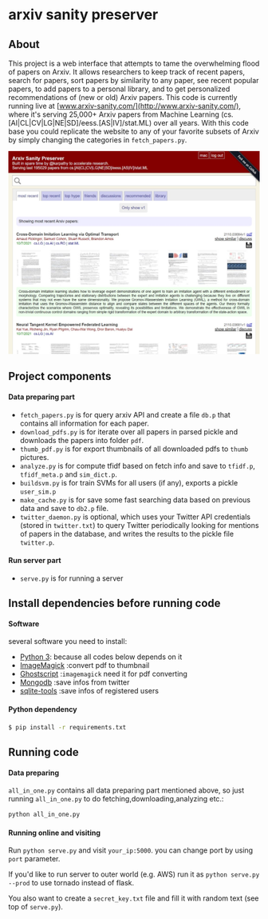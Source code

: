 
# arxiv sanity preserver

## About
This project is a web interface that attempts to tame the overwhelming flood of papers on Arxiv. It allows researchers to keep track of recent papers, search for papers, sort papers by similarity to any paper, see recent popular papers, to add papers to a personal library, and to get personalized recommendations of (new or old) Arxiv papers. This code is currently running live at [www.arxiv-sanity.com/](http://www.arxiv-sanity.com/), where it's serving 25,000+ Arxiv papers from Machine Learning (cs.[AI|CL|CV|LG|NE|SD]/eess.[AS|IV]/stat.ML) over all years. With this code base you could replicate the website to any of your favorite subsets of Arxiv by simply changing the categories in `fetch_papers.py`.

![user interface](ui.jpeg)

## Project components
#### Data preparing part
* `fetch_papers.py` is for query arxiv API and create a file `db.p` that contains all information for each paper.
* `download_pdfs.py` is for iterate over all papers in parsed pickle and downloads the papers into folder `pdf`.
* `thumb_pdf.py` is for export thumbnails of all downloaded pdfs to `thumb` pictures.
* `analyze.py` is for compute tfidf based on fetch info and save to `tfidf.p`, `tfidf_meta.p` and `sim_dict.p`.
* `buildsvm.py` is for train SVMs for all users (if any), exports a pickle `user_sim.p`
* `make_cache.py` is for save some fast searching data based on previous data and save to `db2.p` file.
* `twitter_daemon.py` is optional, which uses your Twitter API credentials (stored in `twitter.txt`) to query Twitter periodically looking for mentions of papers in the database, and writes the results to the pickle file `twitter.p`.
#### Run server part
* `serve.py` is for running a server

## Install dependencies before running code

#### Software
several software you need to install:
* [Python 3](https://www.python.org/): because all codes below depends on it
* [ImageMagick](http://www.imagemagick.org/script/index.php) :convert pdf to thumbnail
* [Ghostscript](https://ghostscript.com/releases/index.html) :`imagemagick` need it for pdf converting
* [Mongodb](https://www.mongodb.com/) :save infos from twitter
* [sqlite-tools](https://www.sqlite.org/download.html) :save infos of registered users

#### Python dependency
```bash
$ pip install -r requirements.txt
```

## Running code

#### Data preparing
`all_in_one.py` contains all data preparing part mentioned above, so just running `all_in_one.py` to do fetching,downloading,analyzing etc.:

```bash
python all_in_one.py
```

#### Running online and visiting
Run `python serve.py` and visit `your_ip:5000`. you can change port by using `port` parameter.

If you'd like to run server to outer world (e.g. AWS) run it as `python serve.py --prod` to use tornado instead of flask.

You also want to create a `secret_key.txt` file and fill it with random text (see top of `serve.py`).

